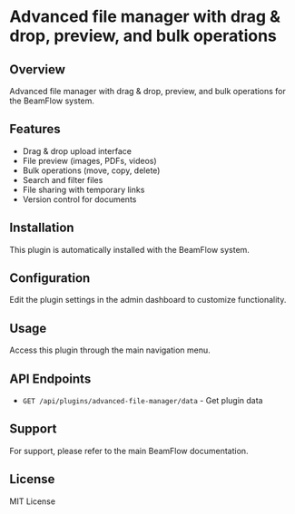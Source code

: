 # Advanced file manager with drag & drop, preview, and bulk operations

## Overview

Advanced file manager with drag & drop, preview, and bulk operations for the BeamFlow system.

## Features

- Drag & drop upload interface
- File preview (images, PDFs, videos)
- Bulk operations (move, copy, delete)
- Search and filter files
- File sharing with temporary links
- Version control for documents

## Installation

This plugin is automatically installed with the BeamFlow system.

## Configuration

Edit the plugin settings in the admin dashboard to customize functionality.

## Usage

Access this plugin through the main navigation menu.

## API Endpoints

- `GET /api/plugins/advanced-file-manager/data` - Get plugin data

## Support

For support, please refer to the main BeamFlow documentation.

## License

MIT License
